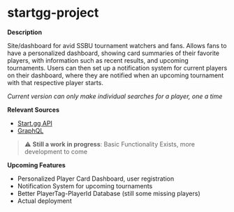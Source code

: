 # startgg-project

**Description**

Site/dashboard for avid SSBU tournament watchers and fans.
Allows fans to have a personalized dashboard, showing card summaries of their favorite players, with information
such as recent results, and upcoming tournaments. Users can then set up a notification system for current players on their dashboard, where they are notified when an upcoming tournament with that respective player starts.

_Current version can only make individual searches for a player, one a time_

**Relevant Sources**
- [Start.gg API](https://developer.start.gg/docs/intro/)
- [GraphQL](https://graphql.org/)

> :warning: **Still a work in progress**: Basic Functionality Exists, more development to come

**Upcoming Features**
- Personalized Player Card Dashboard, user registration
- Notification System for upcoming tournaments
- Better PlayerTag-PlayerId Database (still some missing players)
- Actual deployment

